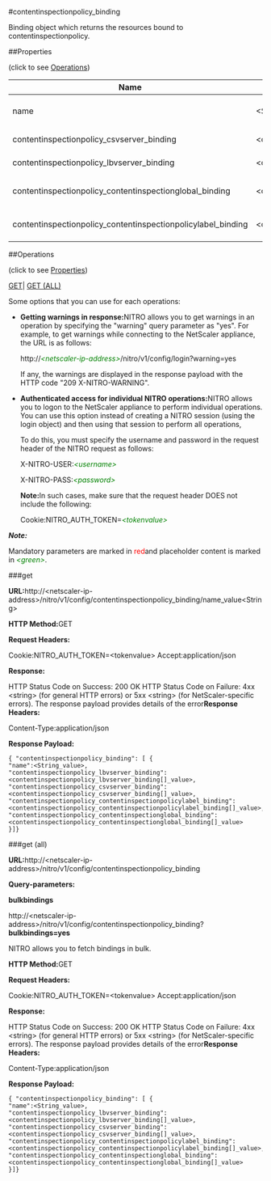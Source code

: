 #contentinspectionpolicy_binding

Binding object which returns the resources bound to contentinspectionpolicy.


##Properties 
<span>(click to see [Operations](#opera))</span>


<table><thead><tr><th>Name</th><th>Data Type</th><th>Permissions</th><th>Description</th></tr></thead><tbody><tr><td>name</td><td>&lt;String></td><td>Read-write</td><td>Name of the contentInspection policy for which to display settings.</td></tr><tr><td>contentinspectionpolicy_csvserver_binding</td><td>&lt;contentinspectionpolicy_csvserver_binding[]></td><td>Read-only</td><td>csvserver that can be bound to contentinspectionpolicy.</td></tr><tr><td>contentinspectionpolicy_lbvserver_binding</td><td>&lt;contentinspectionpolicy_lbvserver_binding[]></td><td>Read-only</td><td>lbvserver that can be bound to contentinspectionpolicy.</td></tr><tr><td>contentinspectionpolicy_contentinspectionglobal_binding</td><td>&lt;contentinspectionpolicy_contentinspectionglobal_binding[]></td><td>Read-only</td><td>contentinspectionglobal that can be bound to contentinspectionpolicy.</td></tr><tr><td>contentinspectionpolicy_contentinspectionpolicylabel_binding</td><td>&lt;contentinspectionpolicy_contentinspectionpolicylabel_binding[]></td><td>Read-only</td><td>contentinspectionpolicylabel that can be bound to contentinspectionpolicy.</td></tr></tbody></table>
##Operations 
<span>(click to see [Properties](#prope))</span>


[GET]()| [GET (ALL)](#get-)


Some options that you can use for each operations:
<ul><li><p><b>Getting warnings in response:</b>NITRO allows you to get warnings in an operation by specifying the "warning" query parameter as "yes". For example, to get warnings while connecting to the NetScaler appliance, the URL is as follows:</p><p>http://<span style="color:green;font-style:italic;">&lt;netscaler-ip-address&gt;</span>/nitro/v1/config/login?warning=yes</p><p>If any, the warnings are displayed in the response payload with the HTTP code "209 X-NITRO-WARNING".</p></li><li><p><b>Authenticated access for individual NITRO operations:</b>NITRO allows you to logon to the NetScaler appliance to perform individual operations. You can use this option instead of creating a NITRO session (using the login object) and then using that session to perform all operations,</p><p>To do this, you must specify the username and password in the request header of the NITRO request as follows:</p><p>X-NITRO-USER:<span style="color:green;font-style:italic;">&lt;username&gt;</span></p><p>X-NITRO-PASS:<span style="color:green;font-style:italic;">&lt;password&gt;</span></p><p><b>Note:</b>In such cases, make sure that the request header DOES not include the following:</p><p>Cookie:NITRO_AUTH_TOKEN=<span style="color:green;font-style:italic;">&lt;tokenvalue&gt;</span></p></li></ul>



***Note:*** 
Mandatory parameters are marked in <span style="color:#FF0000;">red</span>and placeholder content is marked in <span style="color:green;font-style:italic">&lt;green&gt;</span>.

###get



<b>URL:</b>http://&lt;netscaler-ip-address&gt;/nitro/v1/config/contentinspectionpolicy_binding/name_value&lt;String&gt;
<b>HTTP Method:</b>GET
<b>Request Headers:</b>

Cookie:NITRO_AUTH_TOKEN=&lt;tokenvalue&gt;Accept:application/json

<b>Response:</b>
HTTP Status Code on Success: 200 OKHTTP Status Code on Failure: 4xx &lt;string&gt; (for general HTTP errors) or 5xx &lt;string&gt; (for NetScaler-specific errors). The response payload provides details of the error<b>Response Headers:</b>

Content-Type:application/json

<b>Response Payload: </b>```{ "contentinspectionpolicy_binding": [ {"name":<String_value>,"contentinspectionpolicy_lbvserver_binding":<contentinspectionpolicy_lbvserver_binding[]_value>,"contentinspectionpolicy_csvserver_binding":<contentinspectionpolicy_csvserver_binding[]_value>,"contentinspectionpolicy_contentinspectionpolicylabel_binding":<contentinspectionpolicy_contentinspectionpolicylabel_binding[]_value>,"contentinspectionpolicy_contentinspectionglobal_binding":<contentinspectionpolicy_contentinspectionglobal_binding[]_value>}]}```



###get (all)



<b>URL:</b>http://&lt;netscaler-ip-address&gt;/nitro/v1/config/contentinspectionpolicy_binding
<b>Query-parameters:</b>
<b>bulkbindings</b>
http://&lt;netscaler-ip-address&gt;/nitro/v1/config/contentinspectionpolicy_binding?<b>bulkbindings=yes</b>
NITRO allows you to fetch bindings in bulk.



<b>HTTP Method:</b>GET
<b>Request Headers:</b>

Cookie:NITRO_AUTH_TOKEN=&lt;tokenvalue&gt;Accept:application/json

<b>Response:</b>
HTTP Status Code on Success: 200 OKHTTP Status Code on Failure: 4xx &lt;string&gt; (for general HTTP errors) or 5xx &lt;string&gt; (for NetScaler-specific errors). The response payload provides details of the error<b>Response Headers:</b>

Content-Type:application/json

<b>Response Payload: </b>```{ "contentinspectionpolicy_binding": [ {"name":<String_value>,"contentinspectionpolicy_lbvserver_binding":<contentinspectionpolicy_lbvserver_binding[]_value>,"contentinspectionpolicy_csvserver_binding":<contentinspectionpolicy_csvserver_binding[]_value>,"contentinspectionpolicy_contentinspectionpolicylabel_binding":<contentinspectionpolicy_contentinspectionpolicylabel_binding[]_value>,"contentinspectionpolicy_contentinspectionglobal_binding":<contentinspectionpolicy_contentinspectionglobal_binding[]_value>}]}```




